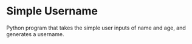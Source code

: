 # Simple Username
Python program that takes the simple user inputs of name and age, and generates a username.
